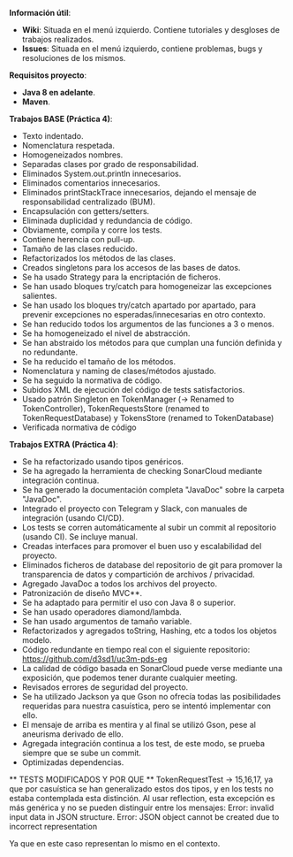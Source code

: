 **Información útil**:
- **Wiki**: Situada en el menú izquierdo. Contiene tutoriales y desgloses de trabajos realizados.
- **Issues**: Situada en el menú izquierdo, contiene problemas, bugs y resoluciones de los mismos.


**Requisitos proyecto**:
- **Java 8 en adelante**.
- **Maven**.

**Trabajos BASE (Práctica 4)**:
- Texto indentado.
- Nomenclatura respetada.
- Homogeneizados nombres.
- Separadas clases por grado de responsabilidad.
- Eliminados System.out.println innecesarios.
- Eliminados comentarios innecesarios.
- Eliminados printStackTrace innecesarios, dejando el mensaje de responsabilidad centralizado (BUM).
- Encapsulación con getters/setters.
- Eliminada duplicidad y redundancia de código.
- Obviamente, compila y corre los tests.
- Contiene herencia con pull-up.
- Tamaño de las clases reducido.
- Refactorizados los métodos de las clases.
- Creados singletons para los accesos de las bases de datos.
- Se ha usado Strategy para la encriptación de ficheros.
- Se han usado bloques try/catch para homogeneizar las excepciones salientes.
- Se han usado los bloques try/catch apartado por apartado, para prevenir excepciones no esperadas/innecesarias en otro contexto.
- Se han reducido todos los argumentos de las funciones a 3 o menos.
- Se ha homogeneizado el nivel de abstracción.
- Se han abstraido los métodos para que cumplan una función definida y no redundante.
- Se ha reducido el tamaño de los métodos.
- Nomenclatura y naming de clases/métodos ajustado.
- Se ha seguido la normativa de código.
- Subidos XML de ejecución del código de tests satisfactorios.
- Usado patrón Singleton en TokenManager (-> Renamed to TokenController), TokenRequestsStore (renamed to TokenRequestDatabase) y TokensStore (renamed to TokenDatabase)
- Verificada normativa de código
       
**Trabajos EXTRA (Práctica 4)**:
- Se ha refactorizado usando tipos genéricos.
- Se ha agregado la herramienta de checking SonarCloud mediante integración continua.
- Se ha generado la documentación completa "JavaDoc" sobre la carpeta "JavaDoc".
- Integrado el proyecto con Telegram y Slack, con manuales de integración (usando CI/CD).
- Los tests se corren automáticamente al subir un commit al repositorio (usando CI). Se incluye manual.
- Creadas interfaces para promover el buen uso y escalabilidad del proyecto.
- Eliminados ficheros de database del repositorio de git para promover la transparencia de datos y compartición de archivos / privacidad.
- Agregado JavaDoc a todos los archivos del proyecto.
- Patronización de diseño MVC**.
- Se ha adaptado para permitir el uso con Java 8 o superior.
- Se han usado operadores diamond/lambda.
- Se han usado argumentos de tamaño variable.
- Refactorizados y agregados toString, Hashing, etc a todos los objetos modelo.
- Código redundante en tiempo real con el siguiente repositorio: https://github.com/d3sd1/uc3m-pds-eg
- La calidad de código basada en SonarCloud puede verse mediante una exposición, que podemos tener durante cualquier meeting.
- Revisados errores de seguridad del proyecto.
- Se ha utilizado Jackson ya que Gson no ofrecía todas las posibilidades requeridas para nuestra casuística, pero se intentó implementar con ello.
- El mensaje de arriba es mentira y al final se utilizó Gson, pese al aneurisma derivado de ello.
- Agregada integración continua a los test, de este modo, se prueba siempre que se sube un commit.
- Optimizadas dependencias.

** TESTS MODIFICADOS Y POR QUE **
TokenRequestTest -> 15,16,17, ya que por casuística se han generalizado estos dos tipos, y en los tests no estaba contemplada esta distinción. Al usar reflection, esta excepción es más genérica y no se pueden distinguir entre los mensajes:
Error: invalid input data in JSON structure.
Error: JSON object cannot be created due to incorrect representation

Ya que en este caso representan lo mismo en el contexto.